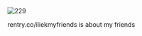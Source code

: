 ![229](https://github.com/user-attachments/assets/0d32786b-4196-43d4-b45e-d2126e1b1402)

   rentry.co/iliekmyfriends is about my friends
